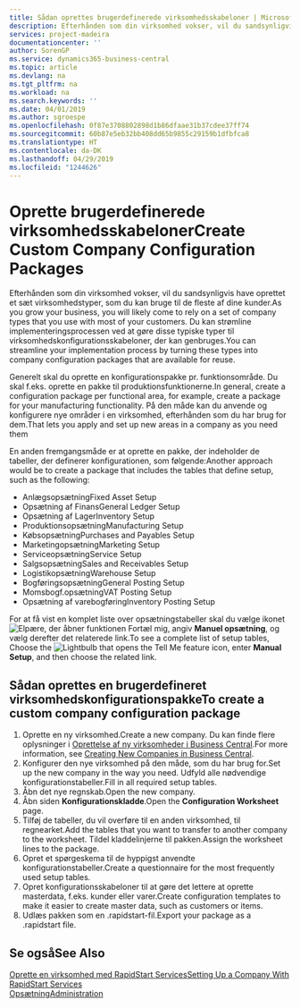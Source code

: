```yaml
---
title: Sådan oprettes brugerdefinerede virksomhedsskabeloner | Microsoft Docs
description: Efterhånden som din virksomhed vokser, vil du sandsynligvis have oprettet et sæt virksomhedstyper, som du kan bruge til de fleste af dine kunder. Du kan strømline implementeringsprocessen ved at gøre disse typiske typer til virksomhedskonfigurationsskabeloner, der kan genbruges.
services: project-madeira
documentationcenter: ''
author: SorenGP
ms.service: dynamics365-business-central
ms.topic: article
ms.devlang: na
ms.tgt_pltfrm: na
ms.workload: na
ms.search.keywords: ''
ms.date: 04/01/2019
ms.author: sgroespe
ms.openlocfilehash: 0f87e3708802898d1b86dfaae31b37cdee37ff74
ms.sourcegitcommit: 60b87e5eb32bb408dd65b9855c29159b1dfbfca8
ms.translationtype: HT
ms.contentlocale: da-DK
ms.lasthandoff: 04/29/2019
ms.locfileid: "1244626"
---
```

# <a name="create-custom-company-configuration-packages"></a><span data-ttu-id="0d3ea-104">Oprette brugerdefinerede virksomhedsskabeloner</span><span class="sxs-lookup"><span data-stu-id="0d3ea-104">Create Custom Company Configuration Packages</span></span>
<span data-ttu-id="0d3ea-105">Efterhånden som din virksomhed vokser, vil du sandsynligvis have oprettet et sæt virksomhedstyper, som du kan bruge til de fleste af dine kunder.</span><span class="sxs-lookup"><span data-stu-id="0d3ea-105">As you grow your business, you will likely come to rely on a set of company types that you use with most of your customers.</span></span> <span data-ttu-id="0d3ea-106">Du kan strømline implementeringsprocessen ved at gøre disse typiske typer til virksomhedskonfigurationsskabeloner, der kan genbruges.</span><span class="sxs-lookup"><span data-stu-id="0d3ea-106">You can streamline your implementation process by turning these types into company configuration packages that are available for reuse.</span></span>  

<span data-ttu-id="0d3ea-107">Generelt skal du oprette en konfigurationspakke pr. funktionsområde. Du skal f.eks. oprette en pakke til produktionsfunktionerne.</span><span class="sxs-lookup"><span data-stu-id="0d3ea-107">In general, create a configuration package per functional area, for example, create a package for your manufacturing functionality.</span></span> <span data-ttu-id="0d3ea-108">På den måde kan du anvende og konfigurere nye områder i en virksomhed, efterhånden som du har brug for dem.</span><span class="sxs-lookup"><span data-stu-id="0d3ea-108">That lets you apply and set up new areas in a company as you need them</span></span>  

<span data-ttu-id="0d3ea-109">En anden fremgangsmåde er at oprette en pakke, der indeholder de tabeller, der definerer konfigurationen, som følgende:</span><span class="sxs-lookup"><span data-stu-id="0d3ea-109">Another approach would be to create a package that includes the tables that define setup, such as the following:</span></span>  

-   <span data-ttu-id="0d3ea-110">Anlægsopsætning</span><span class="sxs-lookup"><span data-stu-id="0d3ea-110">Fixed Asset Setup</span></span>  
-   <span data-ttu-id="0d3ea-111">Opsætning af Finans</span><span class="sxs-lookup"><span data-stu-id="0d3ea-111">General Ledger Setup</span></span>  
-   <span data-ttu-id="0d3ea-112">Opsætning af Lager</span><span class="sxs-lookup"><span data-stu-id="0d3ea-112">Inventory Setup</span></span>  
-   <span data-ttu-id="0d3ea-113">Produktionsopsætning</span><span class="sxs-lookup"><span data-stu-id="0d3ea-113">Manufacturing Setup</span></span>  
-   <span data-ttu-id="0d3ea-114">Købsopsætning</span><span class="sxs-lookup"><span data-stu-id="0d3ea-114">Purchases and Payables Setup</span></span>  
-   <span data-ttu-id="0d3ea-115">Marketingopsætning</span><span class="sxs-lookup"><span data-stu-id="0d3ea-115">Marketing Setup</span></span>  
-   <span data-ttu-id="0d3ea-116">Serviceopsætning</span><span class="sxs-lookup"><span data-stu-id="0d3ea-116">Service Setup</span></span>  
-   <span data-ttu-id="0d3ea-117">Salgsopsætning</span><span class="sxs-lookup"><span data-stu-id="0d3ea-117">Sales and Receivables Setup</span></span>  
-   <span data-ttu-id="0d3ea-118">Logistikopsætning</span><span class="sxs-lookup"><span data-stu-id="0d3ea-118">Warehouse Setup</span></span>  
-   <span data-ttu-id="0d3ea-119">Bogføringsopsætning</span><span class="sxs-lookup"><span data-stu-id="0d3ea-119">General Posting Setup</span></span>  
-   <span data-ttu-id="0d3ea-120">Momsbogf.opsætning</span><span class="sxs-lookup"><span data-stu-id="0d3ea-120">VAT Posting Setup</span></span>  
-   <span data-ttu-id="0d3ea-121">Opsætning af varebogføring</span><span class="sxs-lookup"><span data-stu-id="0d3ea-121">Inventory Posting Setup</span></span>  

<span data-ttu-id="0d3ea-122">For at få vist en komplet liste over opsætningstabeller skal du vælge ikonet ![Elpære, der åbner funktionen Fortæl mig](media/ui-search/search_small.png "Fortæl mig, hvad du vil foretage dig"), angiv **Manuel opsætning**, og vælg derefter det relaterede link.</span><span class="sxs-lookup"><span data-stu-id="0d3ea-122">To see a complete list of setup tables, Choose the ![Lightbulb that opens the Tell Me feature](media/ui-search/search_small.png "Tell me what you want to do") icon, enter **Manual Setup**, and then choose the related link.</span></span>  

## <a name="to-create-a-custom-company-configuration-package"></a><span data-ttu-id="0d3ea-123">Sådan oprettes en brugerdefineret virksomhedskonfigurationspakke</span><span class="sxs-lookup"><span data-stu-id="0d3ea-123">To create a custom company configuration package</span></span>  
1.  <span data-ttu-id="0d3ea-124">Oprette en ny virksomhed.</span><span class="sxs-lookup"><span data-stu-id="0d3ea-124">Create a new company.</span></span> <span data-ttu-id="0d3ea-125">Du kan finde flere oplysninger i [Oprettelse af ny virksomheder i Business Central](about-new-company.md).</span><span class="sxs-lookup"><span data-stu-id="0d3ea-125">For more information, see [Creating New Companies in Business Central](about-new-company.md).</span></span>  
3.  <span data-ttu-id="0d3ea-126">Konfigurer den nye virksomhed på den måde, som du har brug for.</span><span class="sxs-lookup"><span data-stu-id="0d3ea-126">Set up the new company in the way you need.</span></span> <span data-ttu-id="0d3ea-127">Udfyld alle nødvendige konfigurationstabeller.</span><span class="sxs-lookup"><span data-stu-id="0d3ea-127">Fill in all required setup tables.</span></span>  
4.  <span data-ttu-id="0d3ea-128">Åbn det nye regnskab.</span><span class="sxs-lookup"><span data-stu-id="0d3ea-128">Open the new company.</span></span>
5. <span data-ttu-id="0d3ea-129">Åbn siden **Konfigurationskladde**.</span><span class="sxs-lookup"><span data-stu-id="0d3ea-129">Open the **Configuration Worksheet** page.</span></span>  
6.  <span data-ttu-id="0d3ea-130">Tilføj de tabeller, du vil overføre til en anden virksomhed, til regnearket.</span><span class="sxs-lookup"><span data-stu-id="0d3ea-130">Add the tables that you want to transfer to another company to the worksheet.</span></span> <span data-ttu-id="0d3ea-131">Tildel kladdelinjerne til pakken.</span><span class="sxs-lookup"><span data-stu-id="0d3ea-131">Assign the worksheet lines to the package.</span></span>  
7.  <span data-ttu-id="0d3ea-132">Opret et spørgeskema til de hyppigst anvendte konfigurationstabeller.</span><span class="sxs-lookup"><span data-stu-id="0d3ea-132">Create a questionnaire for the most frequently used setup tables.</span></span>  
8.  <span data-ttu-id="0d3ea-133">Opret konfigurationsskabeloner til at gøre det lettere at oprette masterdata, f.eks. kunder eller varer.</span><span class="sxs-lookup"><span data-stu-id="0d3ea-133">Create configuration templates to make it easier to create master data, such as customers or items.</span></span>  
9.  <span data-ttu-id="0d3ea-134">Udlæs pakken som en .rapidstart-fil.</span><span class="sxs-lookup"><span data-stu-id="0d3ea-134">Export your package as a .rapidstart file.</span></span>  

## <a name="see-also"></a><span data-ttu-id="0d3ea-135">Se også</span><span class="sxs-lookup"><span data-stu-id="0d3ea-135">See Also</span></span>  
[<span data-ttu-id="0d3ea-136">Oprette en virksomhed med RapidStart Services</span><span class="sxs-lookup"><span data-stu-id="0d3ea-136">Setting Up a Company With RapidStart Services</span></span>](admin-set-up-a-company-with-rapidstart.md)  
[<span data-ttu-id="0d3ea-137">Opsætning</span><span class="sxs-lookup"><span data-stu-id="0d3ea-137">Administration</span></span>](admin-setup-and-administration.md)
